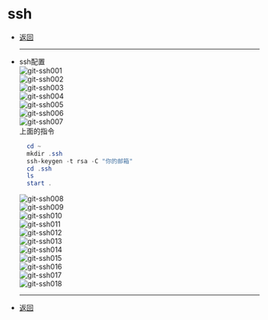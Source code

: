 # ssh

- [返回](README.md)
  ***
- ssh配置  
  ![git-ssh001](images/git-ssh001.png)  
  ![git-ssh002](images/git-ssh002.png)  
  ![git-ssh003](images/git-ssh003.png)  
  ![git-ssh004](images/git-ssh004.png)  
  ![git-ssh005](images/git-ssh005.png)  
  ![git-ssh006](images/git-ssh006.png)  
  ![git-ssh007](images/git-ssh007.png)  
  上面的指令  

  ```powershell
    cd ~
    mkdir .ssh
    ssh-keygen -t rsa -C "你的邮箱"
    cd .ssh
    ls
    start .
  ```

  ![git-ssh008](images/git-ssh008.png)  
  ![git-ssh009](images/git-ssh009.png)  
  ![git-ssh010](images/git-ssh010.png)  
  ![git-ssh011](images/git-ssh011.png)  
  ![git-ssh012](images/git-ssh012.png)  
  ![git-ssh013](images/git-ssh013.png)  
  ![git-ssh014](images/git-ssh014.png)  
  ![git-ssh015](images/git-ssh015.png)  
  ![git-ssh016](images/git-ssh016.png)  
  ![git-ssh017](images/git-ssh017.png)  
  ![git-ssh018](images/git-ssh018.png)  
  ***
- [返回](README.md)